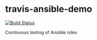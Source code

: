 # travis-ansible-demo
[![Build Status](https://travis-ci.org/drhelius/travis-ansible-demo.svg?branch=master)](https://travis-ci.org/drhelius/travis-ansible-demo)

Continuous testing of Ansible roles
